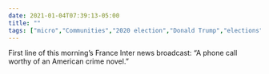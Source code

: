 ```yaml
---
date: 2021-01-04T07:39:13-05:00
title: ""
tags: ["micro","Communities","2020 election","Donald Trump","elections"]
---
```

First line of this morning’s France Inter news broadcast: “A phone call worthy of an American crime novel.”
